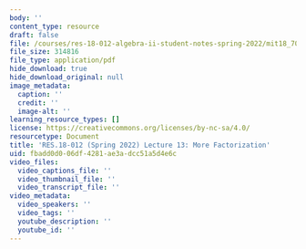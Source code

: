 ```yaml
---
body: ''
content_type: resource
draft: false
file: /courses/res-18-012-algebra-ii-student-notes-spring-2022/mit18_702s22_lect13.pdf
file_size: 314816
file_type: application/pdf
hide_download: true
hide_download_original: null
image_metadata:
  caption: ''
  credit: ''
  image-alt: ''
learning_resource_types: []
license: https://creativecommons.org/licenses/by-nc-sa/4.0/
resourcetype: Document
title: 'RES.18-012 (Spring 2022) Lecture 13: More Factorization'
uid: fbadd0d0-06df-4281-ae3a-dcc51a5d4e6c
video_files:
  video_captions_file: ''
  video_thumbnail_file: ''
  video_transcript_file: ''
video_metadata:
  video_speakers: ''
  video_tags: ''
  youtube_description: ''
  youtube_id: ''
---
```

